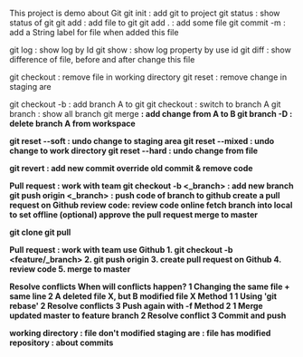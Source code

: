 This project is demo about Git
git init : add git to project
git status : show status of git
git add : add file to git
    git add . : add some file
git commit -m <String> : add a String label for file when added this file

git log : show log by Id
git show : show log property by use id
git diff : show difference of file, before and after change this file

git checkout : remove file in working directory
git reset : remove change in staging are

git checkout -b <A> : add branch A to git
git checkout <A> : switch to branch A
git branch : show all branch
git merge <B> : add change from A to B
git branch -D <A> : delete branch A from workspace

git reset --soft : undo change to staging area
git reset --mixed : undo change to work directory
git reset --hard : undo change from file

git revert : add new commit override old commit & remove code


Pull request : work with team
    git checkout -b <_branch> : add new branch
    git push origin <_branch> : push code of branch to github
    create a pull request on Github
    review code:
        review code online
        fetch branch into local to set offline (optional)
        approve the pull request
    merge to master

git clone
git pull

Pull request : work with team use Github
    1. git checkout -b <feature/_branch>
    2. git push origin <branch>
    3. create pull request on Github
    4. review code
    5. merge to master

Resolve conflicts
When will conflicts happen?
    1 Changing the same file + same line
    2 A deleted file X, but B modified file X
Method 1
    1 Using 'git rebase'
    2 Resolve conflicts 
    3 Push again with -f
Method 2
    1 Merge updated master to feature branch
    2 Resolve conflict
    3 Commit and push
<!-- -------- -->
working directory : file don't  modified
staging are : file has modified
repository : about commits